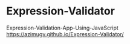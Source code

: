 # Expression-Validator
Expression-Validation-App-Using-JavaScript
https://azimugv.github.io/Expression-Validator/

